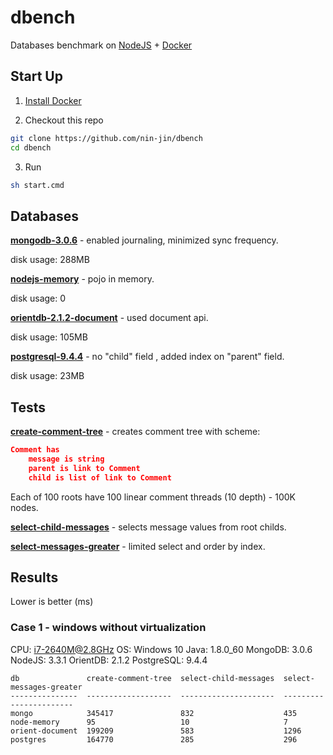 # dbench
Databases benchmark on [NodeJS](https://nodejs.org/) + [Docker](https://docs.docker.com/)

## Start Up

1. [Install Docker](https://docs.docker.com/installation/)

2. Checkout this repo

```sh
git clone https://github.com/nin-jin/dbench
cd dbench
```

3. Run

```sh
sh start.cmd
```

## Databases

**[mongodb-3.0.6](https://www.mongodb.org/)** - enabled journaling, minimized sync frequency.

disk usage: 288MB

**[nodejs-memory](https://nodejs.org/)** - pojo in memory.

disk usage: 0

**[orientdb-2.1.2-document](http://orientdb.com/)** - used document api. 

disk usage: 105MB

**[postgresql-9.4.4](http://www.postgresql.org/)** - no "child" field , added index on "parent" field.

disk usage: 23MB

## Tests

**[create-comment-tree](./test/create-comment-tree/index.js)** - creates comment tree with scheme:

```json
Comment has
	message is string
	parent is link to Comment
	child is list of link to Comment
```

Each of 100 roots have 100 linear comment threads (10 depth) - 100K nodes.

**[select-child-messages](./test/select-child-messages/index.js)** - selects message values from root childs.

**[select-messages-greater](./test/select-messages-greater/index.js)** - limited select and order by index.

## Results

Lower is better (ms)

### Case 1 - windows without virtualization

CPU: i7-2640M@2.8GHz
OS: Windows 10
Java: 1.8.0_60
MongoDB: 3.0.6
NodeJS: 3.3.1
OrientDB: 2.1.2
PostgreSQL: 9.4.4

```
db               create-comment-tree  select-child-messages  select-messages-greater
---------------  -------------------  ---------------------  -----------------------
mongo            345417               832                    435
node-memory      95                   10                     7
orient-document  199209               583                    1296
postgres         164770               285                    296
```

